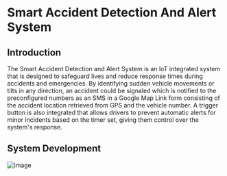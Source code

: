 # Smart Accident Detection And Alert System
## Introduction
 The Smart Accident Detection and Alert System is an IoT integrated system that is designed to safeguard lives and reduce response times during accidents and emergencies. By identifying sudden vehicle movements or tilts in any direction, an accident could be signaled which is notified to the preconfigured numbers as an SMS in a Google Map Link form consisting of the accident location retrieved from GPS and the vehicle number. A trigger button is also integrated that allows drivers to prevent automatic alerts for minor incidents based on the timer set, giving them control over the system's response.

 ## System Development
 ![image](https://github.com/ipshikabhattarai/Smart-Accident-Detection-And-Alert-System/assets/117646005/c34f9f28-c271-4881-a6d2-9b45ca900cef)

